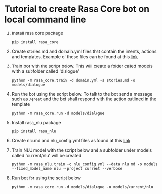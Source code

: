 # Tutorial to create Rasa Core bot on local command line
1. Install rasa core package

    `pip install rasa_core`

2. Create stories.md and domain.yml files that contain the intents, actions and templates. Example of these files can be found at this [link](https://rasa.com/docs/core/quickstart/)

3. Train bot with the script below. This will create a folder called models with a subfolder called 'dialogue'

    `python -m rasa_core.train -d domain.yml -s stories.md -o models/dialogue`

4. Run the bot using the script below. To talk to the bot send a message such as `/greet` and the bot shall respond with the action outlined in the template

    `python -m rasa_core.run -d models/dialogue`

5. Install rasa_nlu package

    `pip install rasa_nlu`

6. Create nlu.md and nlu_config.yml files as found at this [link](https://rasa.com/docs/core/quickstart/)

7. Train NLU model with the script below and a subfolder under models called 'current/nlu' will be created

    `python -m rasa_nlu.train -c nlu_config.yml --data nlu.md -o models --fixed_model_name nlu --project current --verbose`

8. Run bot for using the script below

    `python -m rasa_core.run -d models/dialogue -u models/current/nlu`
